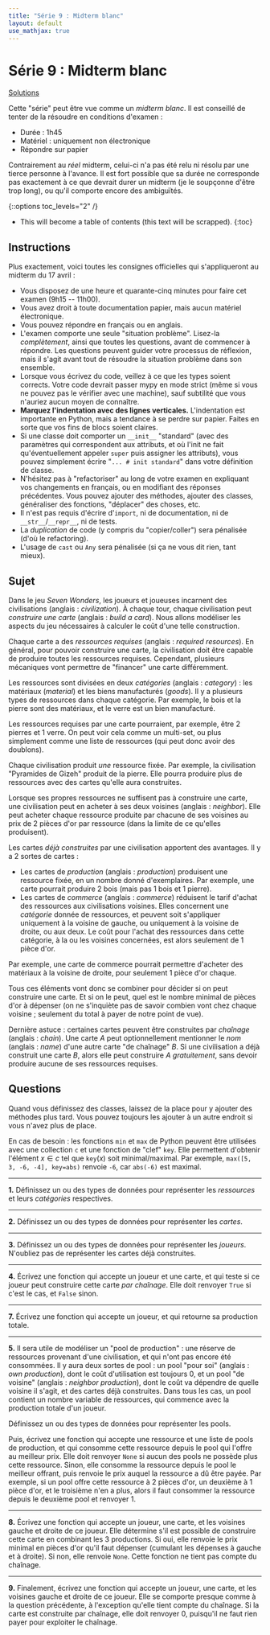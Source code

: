```yaml
---
title: "Série 9 : Midterm blanc"
layout: default
use_mathjax: true
---
```


# Série 9 : Midterm blanc

[Solutions](https://github.com/epfl-cs-112-ma/solutions-serie-09)

Cette "série" peut être vue comme un *midterm blanc*.
Il est conseillé de tenter de la résoudre en conditions d'examen :

* Durée : 1h45
* Matériel : uniquement non électronique
* Répondre sur papier

Contrairement au *réel* midterm, celui-ci n'a pas été relu ni résolu par une tierce personne à l'avance.
Il est fort possible que sa durée ne corresponde pas exactement à ce que devrait durer un midterm (je le soupçonne d'être trop long), ou qu'il comporte encore des ambiguïtés.

{::options toc_levels="2" /}

* This will become a table of contents (this text will be scrapped).
{:toc}

## Instructions

Plus exactement, voici toutes les consignes officielles qui s'appliqueront au midterm du 17 avril :

* Vous disposez de une heure et quarante-cinq minutes pour faire cet examen (9h15 -- 11h00).
* Vous avez droit à toute documentation papier, mais aucun matériel électronique.
* Vous pouvez répondre en français ou en anglais.
* L'examen comporte une seule "situation problème".
  Lisez-la *complètement*, ainsi que toutes les questions, avant de commencer à répondre.
  Les questions peuvent guider votre processus de réflexion, mais il s'agit avant tout de résoudre la situation problème dans son ensemble.
* Lorsque vous écrivez du code, veillez à ce que les types soient corrects.
  Votre code devrait passer mypy en mode strict (même si vous ne pouvez pas le vérifier avec une machine), sauf subtilité que vous n'auriez aucun moyen de connaître.
* **Marquez l'indentation avec des lignes verticales.**
  L'indentation est importante en Python, mais a tendance à se perdre sur papier.
  Faites en sorte que vos fins de blocs soient claires.
* Si une classe doit comporter un `__init__` "standard" (avec des paramètres qui correspondent aux attributs, et où l'init ne fait qu'éventuellement appeler `super` puis assigner les attributs), vous pouvez simplement écrire "`... # init standard`" dans votre définition de classe.
* N'hésitez pas à "refactoriser" au long de votre examen en expliquant vos changements en français, ou en modifiant des réponses précédentes.
  Vous pouvez ajouter des méthodes, ajouter des classes, généraliser des fonctions, "déplacer" des choses, etc.
* Il n'est pas requis d'écrire d'`import`, ni de documentation, ni de `__str__`/`__repr__`, ni de tests.
* La *duplication* de code (y compris du "copier/coller") sera pénalisée (d'où le refactoring).
* L'usage de `cast` ou `Any` sera pénalisée (si ça ne vous dit rien, tant mieux).

## Sujet

Dans le jeu *Seven Wonders*, les joueurs et joueuses incarnent des civilisations (anglais : *civilization*).
À chaque tour, chaque civilisation peut *construire une carte* (anglais : *build a card*).
Nous allons modéliser les aspects du jeu nécessaires à calculer le coût d'une telle construction.

Chaque carte a des *ressources requises* (anglais : *required resources*).
En général, pour pouvoir construire une carte, la civilisation doit être capable de produire toutes les ressources requises.
Cependant, plusieurs mécaniques vont permettre de "financer" une carte différemment.

Les ressources sont divisées en deux *catégories* (anglais : *category*) : les matériaux (*material*) et les biens manufacturés (*goods*).
Il y a plusieurs types de ressources dans chaque catégorie.
Par exemple, le bois et la pierre sont des matériaux, et le verre est un bien manufacturé.

Les ressources requises par une carte pourraient, par exemple, être 2 pierres et 1 verre.
On peut voir cela comme un multi-set, ou plus simplement comme une liste de ressources (qui peut donc avoir des doublons).

Chaque civilisation produit *une* ressource fixée.
Par exemple, la civilisation "Pyramides de Gizeh" produit de la pierre.
Elle pourra produire plus de ressources avec des cartes qu'elle aura construites.

Lorsque ses propres ressources ne suffisent pas à construire une carte, une civilisation peut en acheter à ses deux voisines (anglais : *neighbor*).
Elle peut acheter chaque ressource produite par chacune de ses voisines au prix de 2 pièces d'or par ressource (dans la limite de ce qu'elles produisent).

Les cartes *déjà construites* par une civilisation apportent des avantages.
Il y a 2 sortes de cartes :

* Les cartes de *production* (anglais : *production*) produisent une ressource fixée, en un nombre donné d'exemplaires.
  Par exemple, une carte pourrait produire 2 bois (mais pas 1 bois et 1 pierre).
* Les cartes de *commerce* (anglais : *commerce*) réduisent le tarif d'achat des ressources aux civilisations voisines.
  Elles concernent une *catégorie* donnée de ressources, et peuvent soit s'appliquer uniquement à la voisine de gauche, ou uniquement à la voisine de droite, ou aux deux.
  Le coût pour l'achat des ressources dans cette catégorie, à la ou les voisines concernées, est alors seulement de 1 pièce d'or.

Par exemple, une carte de commerce pourrait permettre d'acheter des matériaux à la voisine de droite, pour seulement 1 pièce d'or chaque.

Tous ces éléments vont donc se combiner pour décider si on peut construire une carte.
Et si on le peut, quel est le nombre minimal de pièces d'or à dépenser (on ne s'inquiète pas de savoir combien vont chez chaque voisine ; seulement du total à payer de notre point de vue).

Dernière astuce : certaines cartes peuvent être construites par *chaînage* (anglais : *chain*).
Une carte $A$ peut optionnellement mentionner le *nom* (anglais : *name*) d'une autre carte "de chaînage" $B$.
Si une civilisation a déjà construit une carte $B$, alors elle peut construire $A$ *gratuitement*, sans devoir produire aucune de ses ressources requises.

## Questions

Quand vous définissez des classes, laissez de la place pour y ajouter des méthodes plus tard.
Vous pouvez toujours les ajouter à un autre endroit si vous n'avez plus de place.

En cas de besoin : les fonctions `min` et `max` de Python peuvent être utilisées avec une collection `c` et une fonction de "clef" `key`.
Elle permettent d'obtenir l'élément $x \in c$ tel que $\texttt{key}(x)$ soit minimal/maximal.
Par exemple, `max([5, 3, -6, -4], key=abs)` renvoie `-6`, car `abs(-6)` est maximal.

---

**1.** Définissez un ou des types de données pour représenter les *ressources* et leurs *catégories* respectives.

---

**2.** Définissez un ou des types de données pour représenter les *cartes*.

---

**3.** Définissez un ou des types de données pour représenter les *joueurs*.
N'oubliez pas de représenter les cartes déjà construites.

---

**4.** Écrivez une fonction qui accepte un joueur et une carte, et qui teste si ce joueur peut construire cette carte *par chaînage*.
Elle doit renvoyer `True` si c'est le cas, et `False` sinon.

---

**7.** Écrivez une fonction qui accepte un joueur, et qui retourne sa production totale.

---

**5.** Il sera utile de modéliser un "pool de production" : une réserve de ressources provenant d'une civilisation, et qui n'ont pas encore été consommées.
Il y aura deux sortes de pool : un pool "pour soi" (anglais : *own production*), dont le coût d'utilisation est toujours 0, et un pool "de voisine" (anglais : *neighbor production*), dont le coût va dépendre de quelle voisine il s'agit, et des cartes déjà construites.
Dans tous les cas, un pool contient un nombre variable de ressources, qui commence avec la production totale d'un joueur.

Définissez un ou des types de données pour représenter les pools.

Puis, écrivez une fonction qui accepte une ressource et une liste de pools de production, et qui consomme cette ressource depuis le pool qui l'offre au meilleur prix.
Elle doit renvoyer `None` si aucun des pools ne possède plus cette ressource.
Sinon, elle consomme la ressource depuis le pool le meilleur offrant, puis renvoie le prix auquel la ressource a dû être payée.
Par exemple, si un pool offre cette ressource à 2 pièces d'or, un deuxième à 1 pièce d'or, et le troisième n'en a plus, alors il faut consommer la ressource depuis le deuxième pool et renvoyer 1.

---

**8.** Écrivez une fonction qui accepte un joueur, une carte, et les voisines gauche et droite de ce joueur.
Elle détermine s'il est possible de construire cette carte en combinant les 3 productions.
Si oui, elle renvoie le prix minimal en pièces d'or qu'il faut dépenser (cumulant les dépenses à gauche et à droite).
Si non, elle renvoie `None`.
Cette fonction ne tient pas compte du chaînage.

---

**9.** Finalement, écrivez une fonction qui accepte un joueur, une carte, et les voisines gauche et droite de ce joueur.
Elle se comporte presque comme à la question précédente, à l'exception qu'elle tient compte du chaînage.
Si la carte est construite par chaînage, elle doit renvoyer 0, puisqu'il ne faut rien payer pour exploiter le chaînage.
